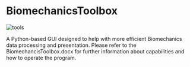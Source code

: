 # BiomechanicsToolbox
![tools](https://github.com/WaltMenke/BiomechanicsToolbox/assets/142276466/db4037b3-256a-45a1-a818-cdaae1543ac6)

A Python-based GUI designed to help with more efficient Biomechanics data processing and presentation.
Please refer to the BiomechancisToolbox.docx for further information about capabilities and how to operate the program.
